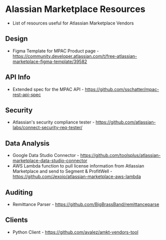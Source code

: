 # Alassian Marketplace Resources

- List of resources useful for Atlassian Marketplace Vendors

## Design

- Figma Template for MPAC Product page - https://community.developer.atlassian.com/t/free-atlassian-marketplace-figma-template/39582

## API  Info

- Extended spec for the MPAC API - https://github.com/sschatter/mpac-rest-api-spec

## Security

- Atlassian's security compliance tester - https://github.com/atlassian-labs/connect-security-req-tester/

## Data Analysis

- Google Data Studio Connector - https://github.com/toolsplus/atlassian-marketplace-data-studio-connector
- AWS Lambda function to pull license information from Atlassian Marketplace and send to Segment & ProfitWell - https://github.com/Jexoio/atlassian-marketplace-aws-lambda

## Auditing

- Remittance Parser - https://github.com/BigBrassBand/remittanceparse

## Clients

- Python Client - https://github.com/avalez/amkt-vendors-tool
